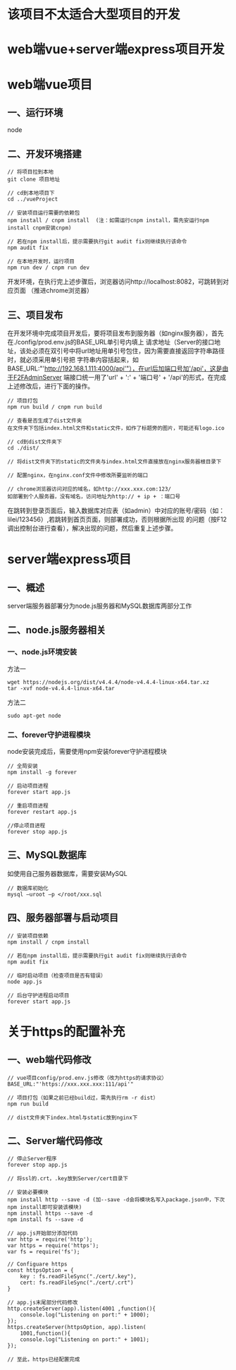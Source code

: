# 该项目不太适合大型项目的开发

# web端vue+server端express项目开发

# web端vue项目

## 一、运行环境
node

## 二、开发环境搭建
```
// 将项目拉到本地
git clone 项目地址

// cd到本地项目下
cd ../vueProject

// 安装项目运行需要的依赖包
npm install / cnpm install  (注：如需运行cnpm install，需先安运行npm install cnpm安装cnpm)

// 若在npm install后，提示需要执行git audit fix则继续执行该命令
npm audit fix

// 在本地开发时，运行项目
npm run dev / cnpm run dev

```
开发环境，在执行完上述步骤后，浏览器访问http://localhost:8082，可跳转到对应页面 （推进chrome浏览器）

## 三、项目发布
在开发环境中完成项目开发后，要将项目发布到服务器（如nginx服务器），首先在./config/prod.env.js的BASE_URL单引号内填上
请求地址（Server的接口地址，该处必须在双引号中将url地址用单引号包住，因为需要直接返回字符串路径时，就必须采用单引号把
字符串内容括起来，如BASE_URL:"'http://192.168.1.111:4000/api'"），在url后加端口号加'/api'，这是由于F2FAdminServer
端接口统一用了'url' + ':' + '端口号' + '/api'的形式，在完成上述修改后，进行下面的操作。

```
// 项目打包
npm run build / cnpm run build

// 查看是否生成了dist文件夹
在文件夹下包括index.html文件和static文件，如作了标题旁的图片，可能还有logo.ico

// cd到dist文件夹下
cd ./dist/

// 将dist文件夹下的static的文件夹与index.html文件直接放在nginx服务器根目录下

// 配置nginx，在nginx.conf文件中修改所要监听的端口

// chrome浏览器访问对应的域名，如http://xxx.xxx.com:123/
如部署到个人服务器，没有域名，访问地址为http:// + ip + ：端口号

```
在跳转到登录页面后，输入数据库对应表（如admin）中对应的账号/密码（如：lilei/123456）,若跳转到首页页面，则部署成功，否则根据所出现
的问题（按F12调出控制台进行查看），解决出现的问题，然后重复上述步骤。

# server端express项目

## 一、概述
server端服务器部署分为node.js服务器和MySQL数据库两部分工作

## 二、node.js服务器相关

### 一、node.js环境安装
方法一
```
wget https://nodejs.org/dist/v4.4.4/node-v4.4.4-linux-x64.tar.xz
tar -xvf node-v4.4.4-linux-x64.tar

```
方法二
```
sudo apt-get node

```
### 二、forever守护进程模块
node安装完成后，需要使用npm安装forever守护进程模块
```
// 全局安装
npm install -g forever

// 启动项目进程
forever start app.js

// 重启项目进程
forever restart app.js

//停止项目进程
forever stop app.js

```

## 三、MySQL数据库
如使用自己服务器数据库，需要安装MySQL
```
// 数据库初始化
mysql –uroot –p </root/xxx.sql

```

## 四、服务器部署与启动项目
```
// 安装项目依赖
npm install / cnpm install 

// 若在npm install后，提示需要执行git audit fix则继续执行该命令
npm audit fix

// 临时启动项目（检查项目是否有错误）
node app.js

// 后台守护进程启动项目
forever start app.js

```

# 关于https的配置补充

## 一、web端代码修改
```
// vue项目config/prod.env.js修改（改为https的请求协议）
BASE_URL:"'https://xxx.xxx.xxx:111/api'"

// 项目打包（如果之前已经build过，需先执行rm -r dist）
npm run build

// dist文件夹下index.html与static放到nginx下

```

## 二、Server端代码修改
```
// 停止Server程序
forever stop app.js

// 将ssl的.crt，.key放到Server/cert目录下

// 安装必要模块
npm install http --save -d (加--save -d会将模块名写入package.json中，下次npm install即可安装该模块)
npm install https --save -d
npm install fs --save -d

// app.js开始部分添加代码
var http = require('http');
var https = require('https');
var fs = require('fs');

// Configuare https
const httpsOption = {
    key : fs.readFileSync("./cert/.key"),
    cert: fs.readFileSync("./cert/.crt")
}

// app.js末尾部分代码修改
http.createServer(app).listen(4001 ,function(){
    console.log("Listening on port:" + 1000);
});
https.createServer(httpsOption, app).listen(
    1001,function(){
    console.log("Listening on port:" + 1001);
});

// 至此，https已经配置完成

```








